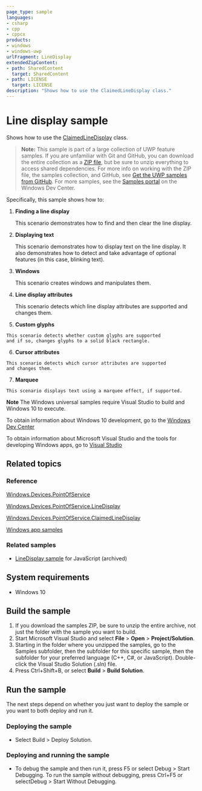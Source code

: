 ```yaml
---
page_type: sample
languages:
- csharp
- cpp
- cppcx
products:
- windows
- windows-uwp
urlFragment: LineDisplay
extendedZipContent:
- path: SharedContent
  target: SharedContent
- path: LICENSE
  target: LICENSE
description: "Shows how to use the ClaimedLineDisplay class."
---
```


<!---
  category: DevicesSensorsAndPower
  samplefwlink: http://go.microsoft.com/fwlink/p/?LinkId=851025
--->

# Line display sample

Shows how to use the [ClaimedLineDisplay](https://docs.microsoft.com/uwp/api/Windows.Devices.PointOfService.ClaimedLineDisplay) class.

> **Note:** This sample is part of a large collection of UWP feature samples. 
> If you are unfamiliar with Git and GitHub, you can download the entire collection as a 
> [ZIP file](https://github.com/Microsoft/Windows-universal-samples/archive/master.zip), but be 
> sure to unzip everything to access shared dependencies. For more info on working with the ZIP file, 
> the samples collection, and GitHub, see [Get the UWP samples from GitHub](https://aka.ms/ovu2uq). 
> For more samples, see the [Samples portal](https://aka.ms/winsamples) on the Windows Dev Center. 

Specifically, this sample shows how to:

1.  **Finding a line display**

    This scenario demonstrates how to find and then clear the line display.

2.  **Displaying text**

    This scenario demonstrates how to display text on the line display.
    It also demonstrates how to detect and take advantage of optional features (in this case, blinking text).

3.  **Windows**

    This scenario creates windows and manipulates them.

4.  **Line display attributes**

    This scenario detects which line display attributes are supported
    and changes them.

5.   **Custom glyphs**

    This scenario detects whether custom glyphs are supported
    and if so, changes glyphs to a solid black rectangle.

6.   **Cursor attributes**

    This scenario detects which cursor attributes are supported
    and changes them.

7.   **Marquee**

    This scenario displays text using a marquee effect, if supported.

**Note** The Windows universal samples require Visual Studio to build and Windows 10 to execute.
 
To obtain information about Windows 10 development, go to the [Windows Dev Center](http://go.microsoft.com/fwlink/?LinkID=532421)

To obtain information about Microsoft Visual Studio and the tools for developing Windows apps, go to [Visual Studio](http://go.microsoft.com/fwlink/?LinkID=532422)

## Related topics

### Reference

[Windows.Devices.PointOfService](http://msdn.microsoft.com/library/windows/apps/dn298071)

[Windows.Devices.PointOfService.LineDisplay](https://docs.microsoft.com/uwp/api/Windows.Devices.PointOfService.LineDisplay)

[Windows.Devices.PointOfService.ClaimedLineDisplay](https://docs.microsoft.com/uwp/api/Windows.Devices.PointOfService.ClaimedLineDisplay)

[Windows app samples](http://go.microsoft.com/fwlink/p/?LinkID=227694)

### Related samples

* [LineDisplay sample](/archived/LineDisplay/) for JavaScript (archived)

## System requirements

* Windows 10

## Build the sample

1. If you download the samples ZIP, be sure to unzip the entire archive, not just the folder with the sample you want to build. 
2. Start Microsoft Visual Studio and select **File** \> **Open** \> **Project/Solution**.
3. Starting in the folder where you unzipped the samples, go to the Samples subfolder, then the subfolder for this specific sample, then the subfolder for your preferred language (C++, C#, or JavaScript). Double-click the Visual Studio Solution (.sln) file.
4. Press Ctrl+Shift+B, or select **Build** \> **Build Solution**.

## Run the sample

The next steps depend on whether you just want to deploy the sample or you want to both deploy and run it.

### Deploying the sample

- Select Build > Deploy Solution. 

### Deploying and running the sample

- To debug the sample and then run it, press F5 or select Debug >  Start Debugging. To run the sample without debugging, press Ctrl+F5 or selectDebug > Start Without Debugging. 
